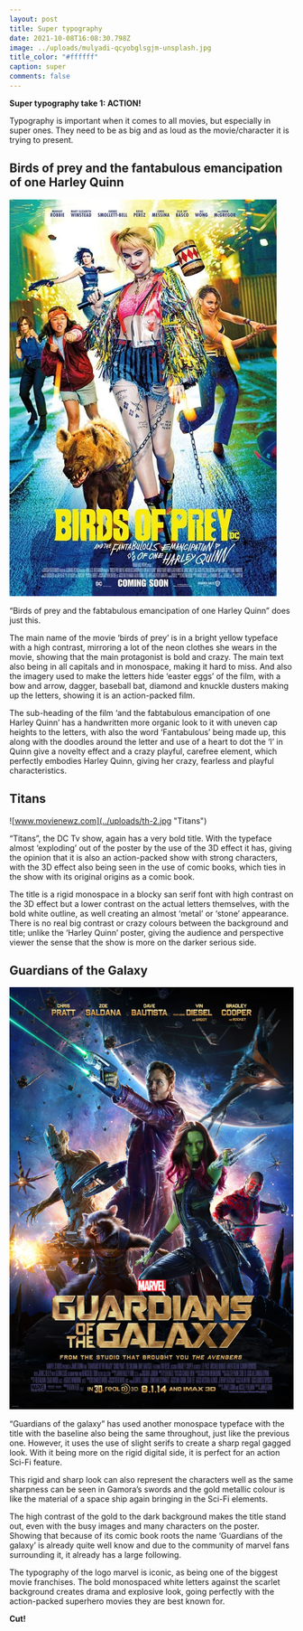 ```yaml
---
layout: post
title: Super typography
date: 2021-10-08T16:08:30.798Z
image: ../uploads/mulyadi-qcyobglsgjm-unsplash.jpg
title_color: "#ffffff"
caption: super
comments: false
---
```

**Super typography take 1: ACTION!**

Typography is important when it comes to all movies, but especially in super ones. They need to be as big and as loud as the movie/character it is trying to present.

## Birds of prey and the fantabulous emancipation of one Harley Quinn

![www.fanpop.com ](../uploads/th-4.jpg "Birds of prey and the fantabulous empancipation of one Harley Quinn ")

“Birds of prey and the fabtabulous emancipation of one Harley Quinn” does just this.

The main name of the movie ‘birds of prey’ is in a bright yellow typeface with a high contrast, mirroring a lot of the neon clothes she wears in the movie, showing that the main protagonist is bold and crazy. The main text also being in all capitals and in monospace, making it hard to miss. And also the imagery used to make the letters hide ‘easter eggs’ of the film, with a bow and arrow, dagger, baseball bat, diamond and knuckle dusters making up the letters, showing it is an action-packed film.

The sub-heading of the film ‘and the fabtabulous emancipation of one Harley Quinn’ has a handwritten more organic look to it with uneven cap heights to the letters, with also the word ‘Fantabulous’ being made up, this along with the doodles around the letter and use of a heart to dot the ‘I’ in Quinn give a novelty effect and a crazy playful, carefree element, which perfectly embodies Harley Quinn, giving her crazy, fearless and playful characteristics.

## Titans

![www.movienewz.com](../uploads/th-2.jpg "Titans")

“Titans”, the DC Tv show, again has a very bold title. With the typeface almost ‘exploding’ out of the poster by the use of the 3D effect it has, giving the opinion that it is also an action-packed show with strong characters, with the 3D effect also being seen in the use of comic books, which ties in the show with its original origins as a comic book.

The title is a rigid monospace in a blocky san serif font with high contrast on the 3D effect but a lower contrast on the actual letters themselves, with the bold white outline, as well creating an almost ‘metal’ or ‘stone’ appearance. There is no real big contrast or crazy colours between the background and title; unlike the ‘Harley Quinn’ poster, giving the audience and perspective viewer the sense that the show is more on the darker serious side.

## Guardians of the Galaxy

![www.themoviedb.org ](../uploads/guardians-of-the-galaxy-poster-2.jpg "guardians of the galaxy")

“Guardians of the galaxy” has used another monospace typeface with the title with the baseline also being the same throughout, just like the previous one. However, it uses the use of slight serifs to create a sharp regal gagged look. With it being more on the rigid digital side, it is perfect for an action Sci-Fi feature. 

This rigid and sharp look can also represent the characters well as the same sharpness can be seen in Gamora’s swords and the gold metallic colour is like the material of a space ship again bringing in the Sci-Fi elements. 

The high contrast of the gold to the dark background makes the title stand out, even with the busy images and many characters on the poster. Showing that because of its comic book roots the name ‘Guardians of the galaxy’ is already quite well know and due to the community of marvel fans surrounding it, it already has a large following.

The typography of the logo marvel is iconic, as being one of the biggest movie franchises. The bold monospaced white letters against the scarlet background creates drama and explosive look, going perfectly with the action-packed superhero movies they are best known for. 

**Cut!**